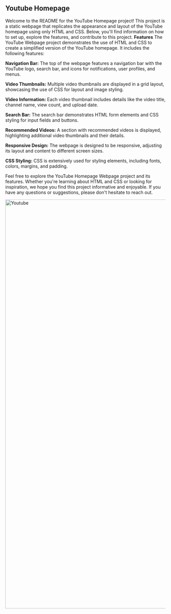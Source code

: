 ## **Youtube Homepage**
Welcome to the README for the YouTube Homepage project! This project is a static webpage that replicates the appearance and layout of the YouTube homepage using only HTML and CSS. Below, you'll find information on how to set up, explore the features, and contribute to this project.
**Features**
The YouTube Webpage project demonstrates the use of HTML and CSS to create a simplified version of the YouTube homepage. It includes the following features:

**Navigation Bar:** The top of the webpage features a navigation bar with the YouTube logo, search bar, and icons for notifications, user profiles, and menus.

**Video Thumbnails:** Multiple video thumbnails are displayed in a grid layout, showcasing the use of CSS for layout and image styling.

**Video Information:** Each video thumbnail includes details like the video title, channel name, view count, and upload date.

**Search Bar:** The search bar demonstrates HTML form elements and CSS styling for input fields and buttons.

**Recommended Videos:** A section with recommended videos is displayed, highlighting additional video thumbnails and their details.

**Responsive Design:** The webpage is designed to be responsive, adjusting its layout and content to different screen sizes.

**CSS Styling:** CSS is extensively used for styling elements, including fonts, colors, margins, and padding.

Feel free to explore the YouTube Homepage Webpage project and its features. Whether you're learning about HTML and CSS or looking for inspiration, we hope you find this project informative and enjoyable. If you have any questions or suggestions, please don't hesitate to reach out.


<img width="1280" alt="Youtube" src="https://github.com/Hassan-318/Youtube/assets/142814682/828894a5-b3cc-4a16-8a1f-d29206330861">


